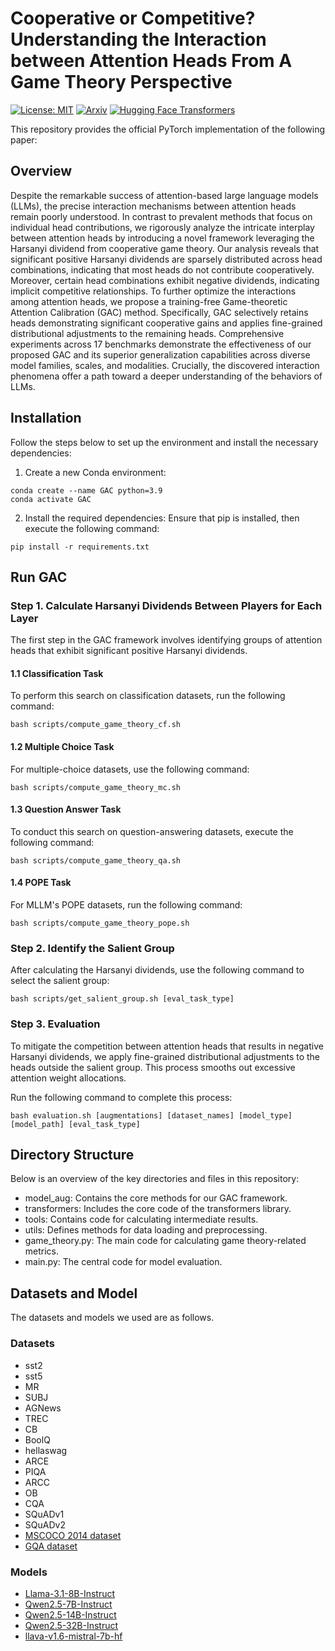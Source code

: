 # Cooperative or Competitive? Understanding the Interaction between Attention Heads From A Game Theory Perspective

[![License: MIT](https://img.shields.io/badge/License-MIT-g.svg)]()
[![Arxiv](https://img.shields.io/badge/arXiv-2311.17911-B21A1B)]()
[![Hugging Face Transformers](https://img.shields.io/badge/%F0%9F%A4%97-Transformers-blue)]()


This repository provides the official PyTorch implementation of the following paper: 

## Overview
Despite the remarkable success of attention-based large language models (LLMs), the precise interaction mechanisms between attention heads remain poorly understood.
In contrast to prevalent methods that focus on individual head contributions, we rigorously analyze the intricate interplay between attention heads by introducing a novel framework leveraging the Harsanyi dividend from cooperative game theory.
Our analysis reveals that significant positive Harsanyi dividends are sparsely distributed across head combinations, 
indicating that most heads do not contribute cooperatively. Moreover, certain head combinations exhibit negative dividends, indicating implicit competitive relationships. 
To further optimize the interactions among attention heads, 
we propose a training-free Game-theoretic Attention Calibration (GAC) method. 
Specifically, GAC selectively retains heads demonstrating significant cooperative gains and applies fine-grained distributional adjustments to the remaining heads.
Comprehensive experiments across 17 benchmarks demonstrate the effectiveness of our proposed GAC and its superior generalization capabilities across diverse model families, scales, and modalities.
Crucially, the discovered interaction phenomena offer a path toward a deeper understanding of the behaviors of LLMs.

## Installation

Follow the steps below to set up the environment and install the necessary dependencies:

1. Create a new Conda environment:

```
conda create --name GAC python=3.9
conda activate GAC
```

2. Install the required dependencies: Ensure that pip is installed, then execute the following command:

```
pip install -r requirements.txt
```

## Run GAC

### Step 1. Calculate Harsanyi Dividends Between Players for Each Layer

The first step in the GAC framework involves identifying groups of attention heads that exhibit significant positive Harsanyi dividends.

#### 1.1 Classification Task 
To perform this search on classification datasets, run the following command:

```
bash scripts/compute_game_theory_cf.sh
```

#### 1.2 Multiple Choice Task

For multiple-choice datasets, use the following command:

```
bash scripts/compute_game_theory_mc.sh
```

#### 1.3 Question Answer Task
To conduct this search on question-answering datasets, execute the following command:

```
bash scripts/compute_game_theory_qa.sh
```

#### 1.4 POPE Task
For MLLM's POPE datasets, run the following command:

```
bash scripts/compute_game_theory_pope.sh
```

### Step 2. Identify the Salient Group

After calculating the Harsanyi dividends, use the following command to select the salient group:

```
bash scripts/get_salient_group.sh [eval_task_type]
```

### Step 3. Evaluation

To mitigate the competition between attention heads that results in negative Harsanyi dividends, we apply fine-grained distributional adjustments to the heads outside the salient group. This process smooths out excessive attention weight allocations.

Run the following command to complete this process:

```
bash evaluation.sh [augmentations] [dataset_names] [model_type] [model_path] [eval_task_type]
```

## Directory Structure

Below is an overview of the key directories and files in this repository:

* model_aug:  Contains the core methods for our GAC framework.
* transformers: Includes the core code of the transformers library.
* tools: Contains code for calculating intermediate results.
* utils: Defines methods for data loading and preprocessing.
* game_theory.py: The main code for calculating game theory-related metrics.
* main.py: The central code for model evaluation.


## Datasets and Model

The datasets and models we used are as follows.

### Datasets
* sst2
* sst5
* MR
* SUBJ
* AGNews
* TREC
* CB
* BoolQ
* hellaswag
* ARCE
* PIQA
* ARCC
* OB
* CQA
* SQuADv1
* SQuADv2
* [MSCOCO 2014 dataset](https://cocodataset.org/#home)
* [GQA dataset](https://cs.stanford.edu/people/dorarad/gqa/download.html)

### Models

* [Llama-3.1-8B-Instruct
](https://huggingface.co/meta-llama/Llama-3.1-8B-Instruct)
* [Qwen2.5-7B-Instruct
](https://huggingface.co/Qwen/Qwen2.5-7B-Instruct)
* [Qwen2.5-14B-Instruct](https://huggingface.co/Qwen/Qwen2.5-14B-Instruct)
* [Qwen2.5-32B-Instruct
](https://huggingface.co/Qwen/Qwen2.5-32B-Instruct)
* [llava-v1.6-mistral-7b-hf](https://huggingface.co/llava-hf/llava-v1.6-mistral-7b-hf)
